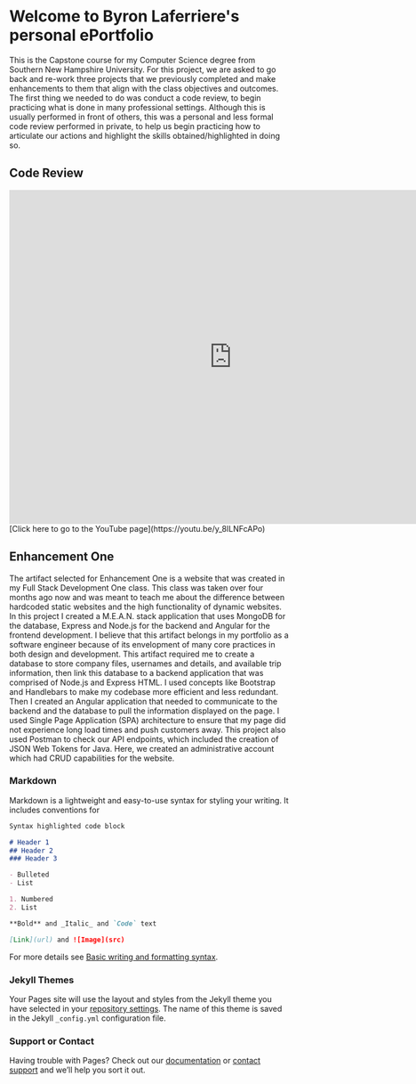 # Welcome to Byron Laferriere's personal ePortfolio

This is the Capstone course for my Computer Science degree from Southern New Hampshire University. For this project, we are asked to go back and re-work three projects
that we previously completed and make enhancements to them that align with the class objectives and outcomes. The first thing we needed to do was conduct a code review,
to begin practicing what is done in many professional settings. Although this is usually performed in front of others, this was a personal and less formal code review performed
in private, to help us begin practicing how to articulate our actions and highlight the skills obtained/highlighted in doing so.

## Code Review
<iframe width="800" height="600" src="https://www.youtube.com/watch?v=y_8ILNFcAPo" frameborder="0" allow="accelerometer; autoplay; encrypted-media; gyroscope; picture-in-picture" allowfullscreen></iframe>
[Click here to go to the YouTube page](https://youtu.be/y_8ILNFcAPo)

## Enhancement One
The artifact selected for Enhancement One is a website that was created in my Full Stack Development One class. This class was taken over four months ago now and was meant to teach me about the difference between hardcoded static websites and the high functionality of dynamic websites. In this project I created a M.E.A.N. stack application that uses MongoDB for the database, Express and Node.js for the backend and Angular for the frontend development. I believe that this artifact belongs in my portfolio as a software engineer because of its envelopment of many core practices in both design and development. This artifact required me to create a database to store company files, usernames and details, and available trip information, then link this database to a backend application that was comprised of Node.js and Express HTML. I used concepts like Bootstrap and Handlebars to make my codebase more efficient and less redundant. Then I created an Angular application that needed to communicate to the backend and the database to pull the information displayed on the page. I used Single Page Application (SPA) architecture to ensure that my page did not experience long load times and push customers away. This project also used Postman to check our API endpoints, which included the creation of JSON Web Tokens for Java. Here, we created an administrative account which had CRUD capabilities for the website. 




### Markdown

Markdown is a lightweight and easy-to-use syntax for styling your writing. It includes conventions for

```markdown
Syntax highlighted code block

# Header 1
## Header 2
### Header 3

- Bulleted
- List

1. Numbered
2. List

**Bold** and _Italic_ and `Code` text

[Link](url) and ![Image](src)
```

For more details see [Basic writing and formatting syntax](https://docs.github.com/en/github/writing-on-github/getting-started-with-writing-and-formatting-on-github/basic-writing-and-formatting-syntax).

### Jekyll Themes

Your Pages site will use the layout and styles from the Jekyll theme you have selected in your [repository settings](https://github.com/byronlaferriere/byronlaferriere.github.io/settings/pages). The name of this theme is saved in the Jekyll `_config.yml` configuration file.

### Support or Contact

Having trouble with Pages? Check out our [documentation](https://docs.github.com/categories/github-pages-basics/) or [contact support](https://support.github.com/contact) and we’ll help you sort it out.
